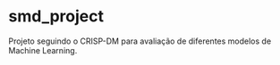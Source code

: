 # smd_project
 Projeto seguindo o CRISP-DM para avaliação de diferentes modelos de Machine Learning.
